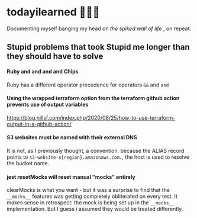 # todayilearned 👀💥🏥
Documenting myself banging my head on _the spiked wall of life_ , on repeat.

## Stupid problems that took Stupid me longer than they should have to solve

#### Ruby and and and and Chips
  Ruby has a different operator precedence for operators `&&` and `and`
  
#### Using the wrapped terraform option from the terraform github action prevents use of output variables
  https://blog.nillsf.com/index.php/2020/08/25/how-to-use-terraform-output-in-a-github-action/
  
#### S3 websites must be named with their external DNS
  It is not, as I previously thought, a convention. because the ALIAS record points to `s3-website-${region}.amazonaws.com.`, the host is used to resolve the bucket name.
  
#### jest resetMocks will reset manual "__mocks__" entirely
  clearMocks is what you want - but it was a surprise to find that the `__mocks__` features was getting completely obliterated on every test. It makes sense in retrospect: the mock is being set up in the `__mocks__` implementation. But I guess i assumed they would be treated differently.
